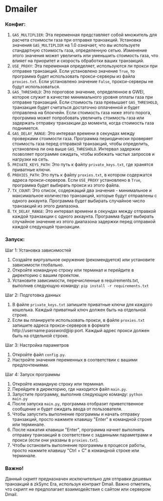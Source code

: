 # Dmailer

### Конфиг:

1. `GAS_MULTIPLIER`: Эта переменная представляет собой множитель для расчета стоимости газа при отправке транзакций. Установка значения `GAS_MULTIPLIER` на 1.0 означает, что вы используете стандартную стоимость газа, определенную сетью. Изменение этого значения может увеличить или уменьшить стоимость газа, что влияет на приоритет и скорость обработки ваших транзакций.
2. `USE_PROXY`: Эта переменная определяет, используются ли прокси при отправке транзакций. Если установлено значение `True`, то программа будет использовать прокси-серверы из файла `proxies.txt`. Если установлено значение `False`, прокси-серверы не будут использоваться.
3. `GAS_THRESHOLD`: Это пороговое значение, определенное в GWEI, которое служит в качестве минимального уровня оплаты газа при отправке транзакций. Если стоимость газа превышает `GAS_THRESHOLD`, транзакция будет считаться достаточно оплаченной и будет отправлена на блокчейн. Если стоимость газа ниже этого порога, программа может попробовать увеличить стоимость газа или задержать отправку транзакции до момента, когда стоимость газа поднимется.
4. `GAS_DELAY_RANGE`: Это интервал времени в секундах между проверками стоимости газа. Программа периодически проверяет стоимость газа перед отправкой транзакций, чтобы определить, установлена ли она выше `GAS_THRESHOLD`. Интервал задержки позволяет программе ожидать, чтобы избежать частых запросов и нагрузки на сеть.
5. `PRIVATE_KEYS_PATH`: Это путь к файлу `private_keys.txt`, где хранятся приватные ключи.
6. `PROXIES_PATH`: Это путь к файлу `proxies.txt`, в котором содержатся адреса прокси-серверов. Если `USE_PROXY` установлено в `True`, программа будет выбирать прокси из этого файла.
7. `TX_COUNT`: Это список, содержащий два значения - минимальное и максимальное количество транзакций, которые будут отправлены с одного аккаунта. Программа будет выбирать случайное число транзакций из этого диапазона.
8. `TX_DELAY_RANGE`: Это интервал времени в секундах между отправкой каждой транзакции с одного аккаунта. Программа будет выбирать случайное значение из этого диапазона задержки перед отправкой каждой следующей транзакции.

### Запуск:

Шаг 1: Установка зависимостей

1. Создайте виртуальное окружение (рекомендуется) или установите зависимости глобально.
2. Откройте командную строку или терминал и перейдите в директорию с вашим проектом.
3. Установите зависимости, перечисленные в requirements.txt, выполнив следующую команду: `pip install -r requirements.txt`

Шаг 2: Подготовка данных

1. В файле `private_keys.txt` запишите приватные ключи для каждого кошелька. Каждый приватный ключ должен быть на отдельной строке.
2. Если вы планируете использовать прокси, в файле `proxies.txt` запишите адреса прокси-серверов в формате http://username:password@ip:port. Каждый адрес прокси должен быть на отдельной строке.

Шаг 3: Настройка параметров

1. Откройте файл `config.py`.
2. Настройте значения переменных в соответствии с вашими предпочтениями.

Шаг 4: Запуск программы

1. Откройте командную строку или терминал.
2. Перейдите в директорию, где находится файл `main.py`.
3. Запустите программу, выполнив следующую команду: `python main.py`
4. После запуска `main.py`, программа отобразит приветственное сообщение и будет ожидать ввода от пользователя.
5. Чтобы запустить выполнение программы и начать отправку транзакций, просто нажмите клавишу "Enter" в командной строке или терминале.
6. После нажатия клавиши "Enter", программа начнет выполнять отправку транзакций в соответствии с заданными параметрами и прокси (если они указаны в `proxies.txt`).
7. Чтобы остановить выполнение программы в процессе работы, просто нажмите клавишу "Ctrl + C" в командной строке или терминале.

### Важно!

Данный скрипт предназначен исключительно для отправки дешевых транзакций в zkSync Era, используя контракт Dmail. Важно отметить, что скрипт не предполагает взаимодействия с сайтом или сервером Dmail.
